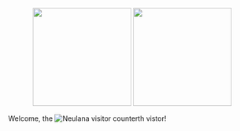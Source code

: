 <p align="center">
<img height="200" src="https://github-readme-stats.vercel.app/api?username=Neulana&count_private=true&show_icons=true&theme=nightowl&include_all_commits=true"/>
<img height="200" src="https://github-readme-stats.vercel.app/api/top-langs/?username=Neulana&theme=nightowl&hide=css,vim+script&count_private=true&show_icons=true&layout=compact"/>
</p>

Welcome, the ![Neulana visitor counter](https://count.getloli.com/get/@Neulana?theme=rule34)th vistor!
